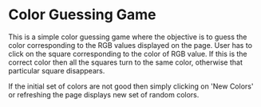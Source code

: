 # Color Guessing Game

This is a simple color guessing game where the objective is to guess the color corresponding to the RGB values displayed on the page.
User has to click on the square corresponding to the color of RGB value.
If this is the correct color then all the squares turn to the same color, otherwise that particular square disappears.

If the initial set of colors are not good then simply clicking on 'New Colors' or refreshing the page displays new set of random colors.
